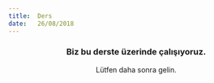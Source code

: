 ```yaml
---
title:  Ders
date:   26/08/2018
---
```


### <center>Biz bu derste üzerinde çalışıyoruz.</center>
<center>Lütfen daha sonra gelin.</center>